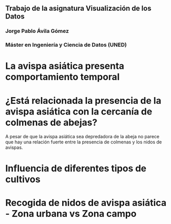 ## Trabajo de la asignatura Visualización de los Datos
### Jorge Pablo Ávila Gómez
### Máster en Ingeniería y Ciencia de Datos (UNED)



# La avispa asiática presenta comportamiento temporal

<object width="100%" height="550" data="imagenes/meses-vs-avispas.html"></object>


# ¿Está relacionada la presencia de la avispa asiática con la cercanía de colmenas de abejas?
<object width="100%" height="500" data="imagenes/abejas-vs-avispas.html"></object>

A pesar de que la avispa asiática sea depredadora de la abeja no parece que hay una relación fuerte entre la presencia de colmenas y los nidos de avispas.

# Influencia de diferentes tipos de cultivos
<object width="100%" height="500" data="imagenes/cultivos-vs-avispas.html"></object>

# Recogida de nidos de avispa asiática - Zona urbana vs Zona campo
<object width="100%" height="550" data="imagenes/tipodelugar-vs-avispas.html"></object>